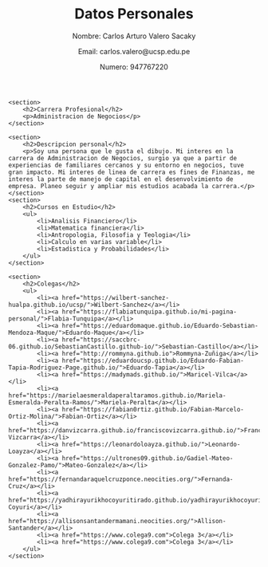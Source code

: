 <Trayectoria>
<html lang="es">
<head>
    <meta charset="UTF-8">
    <meta name="viewport" content="width=device-width, initial-scale=1.0">
    <title>Mi Página Personal</title>
</head>
<body>
    <header>
        <h1>Datos Personales</h1>
        <p>Nombre: Carlos Arturo Valero Sacaky</p>
        <p>Email: carlos.valero@ucsp.edu.pe</p>
        <p>Numero: 947767220</p>
    </header>
    
    <section>
        <h2>Carrera Profesional</h2>
        <p>Administracion de Negocios</p>
    </section>

    <section>
        <h2>Descripcion personal</h2>
        <p>Soy una persona que le gusta el dibujo. Mi interes en la carrera de Administracion de Negocios, surgio ya que a partir de experiencias de familiares cercanos y su entorno en negocios, tuve gran impacto. Mi interes de linea de carrera es fines de Finanzas, me interes la parte de manejo de capital en el desenvolvimiento de empresa. Planeo seguir y ampliar mis estudios acabada la carrera.</p>
    </section>
    <section>
        <h2>Cursos en Estudio</h2>
        <ul>
            <li>Analisis Financiero</li>
            <li>Matematica financiera</li>
            <li>Antropologia, Filosofia y Teologia</li>
            <li>Calculo en varias variable</li>
            <li>Estadistica y Probabilidades</li>
        </ul>
    </section>
    
    <section>
        <h2>Colegas</h2>
        <ul>
            <li><a href="https://wilbert-sanchez-hualpa.github.io/ucsp/">Wilbert-Sanchez</a></li>
            <li><a href="https://flabiatunquipa.github.io/mi-pagina-personal/">Flabia-Tunquipa</a></li>
            <li><a href="https://eduardomaque.github.io/Eduardo-Sebastian-Mendoza-Maque/">Eduardo-Maque</a></li>
            <li><a href="https://saccbrc-06.github.io/SebastianCastillo.github-io/">Sebastian-Castillo</a></li>
            <li><a href="http://rommyna.github.io">Rommyna-Zuñiga</a></li>
            <li><a href="https://eduardoucsp.github.io/Eduardo-Fabian-Tapia-Rodriguez-Page.github.io/">Eduardo-Tapia</a></li>
            <li><a href="https://madymads.github.io/">Maricel-Vilca</a></li>
            <li><a href="https://marielaesmeraldaperaltaramos.github.io/Mariela-Esmeralda-Peralta-Ramos/">Mariela-Peralta</a></li>
            <li><a href="https://fabian0rtiz.github.io/Fabian-Marcelo-Ortiz-Molina/">Fabian-Ortiz</a></li>
            <li><a href="https://danvizcarra.github.io/franciscovizcarra.github.io/">Francisco-Vizcarra</a></li>
            <li><a href="https://leonardoloayza.github.io/">Leonardo-Loayza</a></li>
            <li><a href="https://ultrones09.github.io/Gadiel-Mateo-Gonzalez-Pamo/">Mateo-Gonzalez</a></li>
            <li><a href="https://fernandaraquelcruzponce.neocities.org/">Fernanda-Cruz</a></li>
            <li><a href="https://yadhirayurikhocoyuritirado.github.io/yadhirayurikhocoyuri/">Yadhira-Coyuri</a></li>
            <li><a href="https://allisonsantandermamani.neocities.org/">Allison-Santander</a></li>
            <li><a href="https://www.colega9.com">Colega 3</a></li>
            <li><a href="https://www.colega9.com">Colega 3</a></li>
        </ul>
    </section>
    
</body>
</html>
